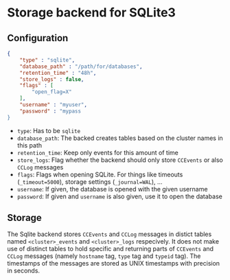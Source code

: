 # Storage backend for SQLite3

## Configuration

```json
{
    "type" : "sqlite",
    "database_path" : "/path/for/databases",
    "retention_time" : "48h",
    "store_logs" : false,
    "flags" : [
        "open_flag=X"
    ],
    "username" : "myuser",
    "password" : "mypass
}
```

- `type`: Has to be `sqlite`
- `database_path`: The backed creates tables based on the cluster names in this path
- `retention_time`: Keep only events for this amount of time
- `store_logs`: Flag whether the backend should only store `CCEvents` or also `CCLog` messages
- `flags`: Flags when opening SQLite. For things like timeouts (`_timeout=5000`), storage settings (`_journal=WAL`), ...
- `username`: If given, the database is opened with the given username
- `password`: If given and `username` is also given, use it to open the database

## Storage

The Sqlite backend stores `CCEvents` and `CCLog` messages in distict tables named `<cluster>_events` and `<cluster>_logs` respecively. It does not make use of distinct tables to hold specific and returning parts of `CCEvents` and `CCLog` messages (namely `hostname` tag, `type` tag and `typeid` tag). The timestamps of the messages are stored as UNIX timestamps with precision in seconds.